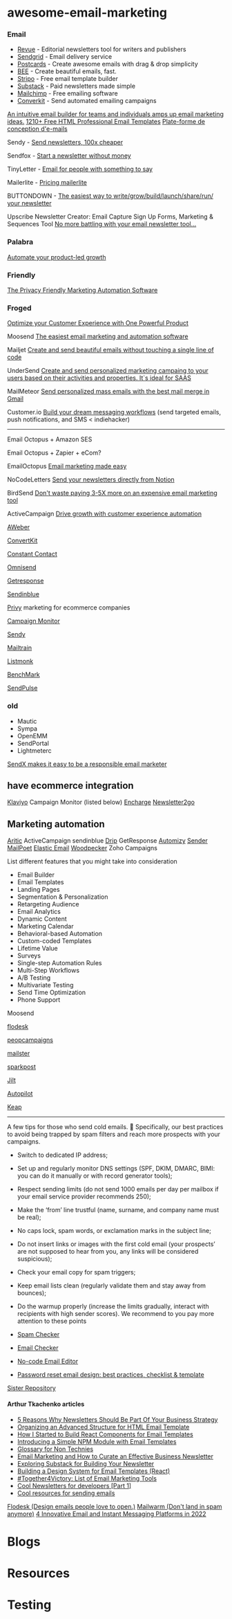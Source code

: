 # awesome-email-marketing


### Email
* [Revue](https://www.getrevue.co/) - Editorial newsletters tool for writers and publishers
* [Sendgrid](https://sendgrid.com/) - Email delivery service
* [Postcards](https://designmodo.com/postcards/) - Create awesome emails with drag & drop simplicity
* [BEE](https://beefree.io/) - Create beautiful emails, fast.
* [Stripo](https://stripo.email/fr/) - Free email template builder
* [Substack](https://substack.com/) - Paid newsletters made simple
* [Mailchimp](https://mailchimp.com/) - Free emailing software
* [Converkit](https://convertkit.com/) - Send automated emailing campaigns

[An intuitive email builder for teams and individuals amps up email marketing ideas.](https://designmodo.com/postcards/)
[1210+ Free HTML Professional Email Templates](https://beefree.io/templates/)
[Plate-forme de conception d'e-mails](https://stripo.email/fr/)



Sendy -  [Send newsletters, 100x cheaper](https://sendy.co/)

Sendfox - [Start a newsletter without money](https://sendfox.com/)

TinyLetter - [Email for people with something to say](tinyletter.com)

Mailerlite - [Pricing mailerlite](https://www.mailerlite.com/pricing)

BUTTONDOWN - [The easiest way to write/grow/build/launch/share/run/ your newsletter](https://buttondown.email/)

Upscribe Newsletter Creator: Email Capture Sign Up Forms, Marketing &amp; Sequences Tool
[No more battling with your email newsletter tool…](https://www.upscribe.net/)

### Palabra
[Automate your product-led growth](https://palabra.io/) 

### Friendly
[The Privacy Friendly Marketing Automation Software](https://friendly.is/automate) 

### Froged
[Optimize your Customer Experience with One Powerful Product](https://froged.com/)


Moosend
[The easiest email marketing and automation software](https://moosend.com/) 

Mailjet
[Create and send beautiful emails without touching a single line of code](https://www.mailjet.com/)

UnderSend
[Create and send personalized marketing campaing to your users based on their activities and properties. It`s ideal for SAAS](https://undersend.com/) 

MailMeteor
[Send personalized mass emails with the best mail merge in Gmail](https://mailmeteor.com)

Customer.io
[Build your dream messaging workflows](https://customer.io/) (send targeted emails, push notifications, and SMS < indiehacker)


---
Email Octopus + Amazon SES

Email Octopus + Zapier + eCom?


EmailOctopus
[Email marketing made easy](https://emailoctopus.com/)

NoCodeLetters
[Send your newsletters directly from Notion](https://nocodeletters.com/)

BirdSend
[Don't waste paying 3-5X more on an expensive email marketing tool](https://birdsend.co/)


ActiveCampaign
[Drive growth with customer experience automation](https://www.activecampaign.com/)

[AWeber](www.aweber.com)

[ConvertKit](convertkit.com)

[Constant Contact](www.constantcontact.com)

[Omnisend](https://www.omnisend.com/)

[Getresponse](https://www.getresponse.com/)

[Sendinblue](www.sendinblue.com)

[Privy](https://www.privy.com/) marketing for ecommerce companies

[Campaign Monitor](www.campaignmonitor.com)

[Sendy](sendy.co)

[Mailtrain](https://github.com/Mailtrain-org/mailtrain)

[Listmonk](https://listmonk.app/)

[BenchMark](https://www.benchmarkemail.com/)

[SendPulse](https://sendpulse.com/)

### old
- Mautic 
- Sympa
- OpenEMM
- SendPortal
- Lightmeterc


[SendX makes it easy to be a responsible email marketer](https://www.sendx.io/)

## have ecommerce integration
[Klaviyo](https://kinsta.com/) 
Campaign Monitor (listed below)
[Encharge](https://encharge.io/)
[Newsletter2go](https://docs.newsletter2go.com/)

## Marketing automation
[Aritic](https://aritic.com/)
ActiveCampaign
sendinblue
[Drip](https://www.drip.com/)
GetResponse
[Automizy](https://automizy.com/)
[Sender](https://www.sender.net/)
[MailPoet](www.mailpoet.com)
[Elastic Email](https://elasticemail.com/)
[Woodpecker](woodpecker.co) 
Zoho Campaigns

List different features that you might take into consideration
- Email Builder	
- Email Templates	
- Landing Pages
- Segmentation & Personalization
- Retargeting Audience
- Email Analytics
- Dynamic Content
- Marketing Calendar
- Behavioral-based Automation
- Custom-coded Templates
- Lifetime Value
- Surveys
- Single-step Automation Rules
- Multi-Step Workflows
- A/B Testing
- Multivariate Testing
- Send Time Optimization
- Phone Support	


Moosend

[flodesk](https://flodesk.com/)

[peopcampaigns](https://pepocampaigns.com/)

[mailster](https://mailster.co/)

[sparkpost](https://www.sparkpost.com/)

[Jilt](https://jilt.com/)

[Autopilot](https://www.autopilothq.com/)

[Keap](https://keap.com/)


----

A few tips for those who send cold emails. :handshake: Specifically, our best practices to avoid being trapped by spam filters and reach more prospects with your campaigns.
- Switch to dedicated IP address;
- Set up and regularly monitor DNS settings (SPF, DKIM, DMARC, BIMI: you can do it manually or with record generator tools);
- Respect sending limits (do not send 1000 emails per day per mailbox if your email service provider recommends 250);
- Make the ‘from’ line trustful (name, surname, and company name must be real);
- No caps lock, spam words, or exclamation marks in the subject line;
- Do not insert links or images with the first cold email (your prospects’ are not supposed to hear from you, any links will be considered suspicious);
- Check your email copy for spam triggers;
- Keep email lists clean (regularly validate them and stay away from bounces);
- Do the warmup properly (increase the limits gradually, interact with recipients with high sender scores).
We recommend to you pay more attention to these points

- [Spam Checker](https://mailmeteor.com/spam-checker)
- [Email Checker](https://mailmeteor.com/email-checker)
- [No-code Email Editor](https://mailmeteor.com/email-editor)
- [Password reset email design: best practices, checklist & template](https://postmarkapp.com/guides/password-reset-email-best-practices)

[Sister Repository](https://github.com/jonathandion/awesome-emails)

#### Arthur Tkachenko articles

* [5 Reasons Why Newsletters Should Be Part Of Your Business Strategy](https://hackernoon.com/5-reasons-why-newsletters-should-be-part-of-your-business-strategy)
* [Organizing an Advanced Structure for HTML Email Template](https://hackernoon.com/organizing-an-advanced-structure-for-html-email-template)
* [How I Started to Build React Components for Email Templates](https://hackernoon.com/how-i-started-to-build-react-components-for-email-templates)
* [Introducing a Simple NPM Module with Email Templates](https://hackernoon.com/introducing-a-simple-npm-module-with-email-templates)
* [Glossary for Non Technies](https://hackernoon.com/glossary-for-non-technies)
* [Email Marketing and How to Curate an Effective Business Newsletter](https://hackernoon.com/email-marketing-and-how-to-curate-an-effective-business-newsletter)
* [Exploring Substack for Building Your Newsletter](https://hackernoon.com/exploring-substack-for-building-your-newsletter)
* [Building a Design System for Email Templates (React)](https://hackernoon.com/building-a-design-system-for-email-templates-react)
* [#Together4Victory: List of Email Marketing Tools](https://hackernoon.com/together4victory-list-of-email-marketing-tools)
* [Cool Newsletters for developers [Part 1]](https://hackernoon.com/cool-newsletters-for-developers-part-1)
* [Cool resources for sending emails](https://hackernoon.com/cool-resources-for-sending-emails)


[Flodesk (Design emails people love to open.)](https://flodesk.com/)
[Mailwarm (Don't land in spam anymore)](https://www.mailwarm.com/)
[4 Innovative Email and Instant Messaging Platforms in 2022](https://hackernoon.com/4-innovative-email-and-instant-messaging-platforms-in-2022)
# Blogs
# Resources
# Testing